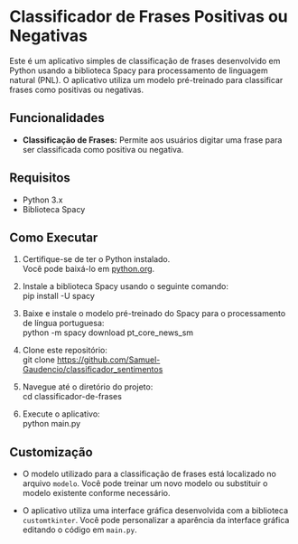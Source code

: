 # Classificador de Frases Positivas ou Negativas

Este é um aplicativo simples de classificação de frases desenvolvido em Python usando a biblioteca Spacy para processamento de linguagem natural (PNL). O aplicativo utiliza um modelo pré-treinado para classificar frases como positivas ou negativas.

## Funcionalidades

- **Classificação de Frases:** Permite aos usuários digitar uma frase para ser classificada como positiva ou negativa.

## Requisitos

- Python 3.x
- Biblioteca Spacy

## Como Executar

1. Certifique-se de ter o Python instalado. <br>Você pode baixá-lo em [python.org](https://www.python.org/).

2. Instale a biblioteca Spacy usando o seguinte comando:<br>
pip install -U spacy

3. Baixe e instale o modelo pré-treinado do Spacy para o processamento de língua portuguesa:<br>
python -m spacy download pt_core_news_sm

4. Clone este repositório:<br>
git clone https://github.com/Samuel-Gaudencio/classificador_sentimentos

5. Navegue até o diretório do projeto:<br>
cd classificador-de-frases

6. Execute o aplicativo:<br>
python main.py

## Customização

- O modelo utilizado para a classificação de frases está localizado no arquivo `modelo`. Você pode treinar um novo modelo ou substituir o modelo existente conforme necessário.

- O aplicativo utiliza uma interface gráfica desenvolvida com a biblioteca `customtkinter`. Você pode personalizar a aparência da interface gráfica editando o código em `main.py`.
